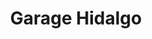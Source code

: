---
title: "Garage Hidalgo"
url: /fleury-les-aubrais/garage-hidalgo/
shop: réparation de voitures
---